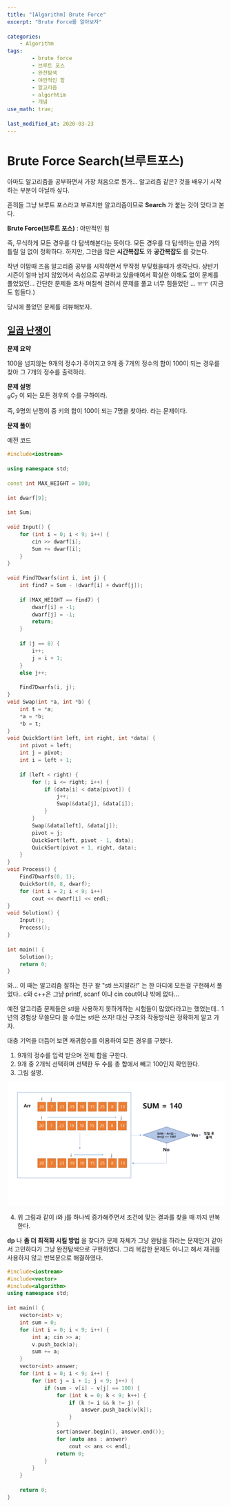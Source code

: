 ```yaml
---
title: "[Algorithm] Brute Force"
excerpt: "Brute Force를 알아보자"

categories:
    - Algorithm
tags:
        - brute force
        - 브루트 포스
        - 완전탐색
        - 야만적인 힘
        - 알고리즘
        - algorhtim
        - 개념  
use_math: true;

last_modified_at: 2020-03-23
--- 
```


# Brute Force Search(브루트포스)  

아마도 알고리즘을 공부하면서 가장 처음으로 뭔가... 알고리즘 같은? 것을 배우기 시작하는 부분이 아닐까 싶다.  

흔히들 그냥 브루트 포스라고 부르지만 알고리즘이므로 **Search** 가 붙는 것이 맞다고 본다.  

   

**Brute Force(브루트 포스)** : 야만적인 힘  

즉, 무식하게 모든 경우를 다 탐색해본다는 뜻이다. 모든 경우를 다 탐색하는 만큼 거의 틀릴 일 없이 정확하다. 하지만, 그만큼 많은 **시간복잡도** 와 **공간복잡도** 를 갖는다.  

작년 이맘때 즈음 알고리즘 공부를 시작하면서 무작정 부딪혔을때가 생각난다. 상반기 시즌이 얼마 남지 않았어서 속성으로 공부하고 있을때여서 확실한 이해도 없이 문제를 풀었었던... 간단한 문제들 조차 며칠씩 걸려서 문제를 풀고 너무 힘들었던 ... ㅠㅜ (지금도 힘들다.)  

당시에 풀었던 문제를 리뷰해보자.  

## [일곱 난쟁이](https://www.acmicpc.net/problem/2309)  

**문제 요약**  

100을 넘지않는 9개의 정수가 주어지고 9개 중 7개의 정수의 합이 100이 되는 경우를 찾아 그 7개의 정수를 출력하라.  

  

**문제 설명**  
$_9C_7$ 이 되는 모든 경우의 수를 구하여라.  

즉, 9명의 난쟁이 중 키의 합이 100이 되는 7명을 찾아라. 라는 문제이다.  

  

**문제 풀이**  

예전 코드  

```cpp  
#include<iostream>

using namespace std;

const int MAX_HEIGHT = 100;

int dwarf[9];

int Sum;

void Input() {
	for (int i = 0; i < 9; i++) {
		cin >> dwarf[i];
		Sum += dwarf[i];
	}
}

void Find7Dwarfs(int i, int j) {
	int find7 = Sum - (dwarf[i] + dwarf[j]);
	
	if (MAX_HEIGHT == find7) {
		dwarf[i] = -1;
		dwarf[j] = -1;
		return;
	}

	if (j == 8) {
		i++;
		j = i + 1;
	}
	else j++;

	Find7Dwarfs(i, j);
}
void Swap(int *a, int *b) {
	int t = *a;
	*a = *b;
	*b = t;
}
void QuickSort(int left, int right, int *data) {
	int pivot = left;
	int j = pivot;
	int i = left + 1;

	if (left < right) {
		for (; i <= right; i++) {
			if (data[i] < data[pivot]) {
				j++;
				Swap(&data[j], &data[i]);
			}
		}
		Swap(&data[left], &data[j]);
		pivot = j;
		QuickSort(left, pivot - 1, data);
		QuickSort(pivot + 1, right, data);
	}
}
void Process() {
	Find7Dwarfs(0, 1);
	QuickSort(0, 8, dwarf);
	for (int i = 2; i < 9; i++)
		cout << dwarf[i] << endl;
}
void Solution() {
	Input();
	Process();
}

int main() {
	Solution();
	return 0;
}
```

와... 이 때는 알고리즘 잘하는 친구 왈 "stl 쓰지말라!" 는 한 마디에 모든걸 구현해서 풀었다.. c와 c++은 그냥 printf, scanf 이냐 cin cout이냐 밖에 없다...  

예전 알고리즘 문제들은 stl을 사용하지 못하게하는 시험들이 많았다라고는 했었는데.. 1년의 경험상 무쓸모다 쓸 수있는 stl은 쓰자! 대신 구조와 작동방식은 정확하게 알고 가자.  

  

대충 기억을 더듬어 보면 재귀함수를 이용하여 모든 경우를 구했다.   

1. 9개의 정수를 입력 받으며 전체 합을 구한다.  
2. 9개 중 2개씩 선택하며 선택한 두 수를 총 합에서 빼고 100인지 확인한다.  
3. 그림 설명.  

![그림 설명1](/assets/Algorithm/2020-03-23-algorithm-bruteforce-img01.png)  

4. 위 그림과 같이 i와 j를 하나씩 증가해주면서 조건에 맞는 결과를 찾을 때 까지 반복한다.  



**dp** 나 **좀 더 최적화 시킬 방법** 을 찾다가 문제 자체가 그냥 완탐을 하라는 문제인거 같아서 고민하다가 그냥 완전탐색으로 구현하였다. 그리 복잡한 문제도 아니고 해서 재귀를 사용하지 않고 반복문으로 해결하였다.  

```cpp
#include<iostream>
#include<vector>
#include<algorithm>
using namespace std;

int main() {
	vector<int> v;
	int sum = 0;
	for (int i = 0; i < 9; i++) {
		int a; cin >> a;
		v.push_back(a);
		sum += a;
	}
	vector<int> answer;
	for (int i = 0; i < 9; i++) {
		for (int j = i + 1; j < 9; j++) {
			if (sum - v[i] - v[j] == 100) {
				for (int k = 0; k < 9; k++) {
					if (k != i && k != j) {
						answer.push_back(v[k]);
					}
				}
				sort(answer.begin(), answer.end());
				for (auto ans : answer)
					cout << ans << endl;
				return 0;
			}
		}
	}
	
	return 0;
}
```

